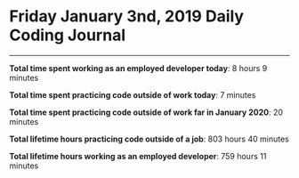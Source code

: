 # Friday January 3nd, 2019 Daily Coding Journal


___
**Total time spent working as an employed developer today**: 8 hours 9 minutes

**Total time spent practicing code outside of work today**: 7 minutes

**Total time spent practicing code outside of work far in January 2020**: 20 minutes

**Total lifetime hours practicing code outside of a job**: 803 hours 40 minutes

**Total lifetime hours working as an employed developer**: 759 hours 11 minutes